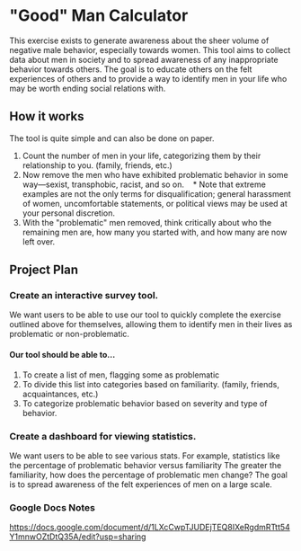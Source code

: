 # "Good" Man Calculator
This exercise exists to generate awareness about the sheer volume of negative male behavior, especially towards women. This tool aims to collect data about men in society and to spread awareness of any inappropriate behavior towards others.
The goal is to educate others on the felt experiences of others and to provide a way to identify men in your life who may be worth ending social relations with.

## How it works
The tool is quite simple and can also be done on paper.
1. Count the number of men in your life, categorizing them by their relationship to you. (family, friends, etc.)
   
3. Now remove the men who have exhibited problematic behavior in some way—sexist, transphobic, racist, and so on.
   * Note that extreme examples are not the only terms for disqualification; general harassment of women, uncomfortable statements, or political views may be used at your personal discretion.
     
4. With the "problematic" men removed, think critically about who the remaining men are, how many you started with, and how many are now left over.

## Project Plan
### Create an interactive survey tool.
We want users to be able to use our tool to quickly complete the exercise outlined above for themselves, allowing them to identify men in their lives as problematic or non-problematic.
#### Our tool should be able to...
1. To create a list of men, flagging some as problematic
2. To divide this list into categories based on familiarity. (family, friends, acquaintances, etc.)
3. To categorize problematic behavior based on severity and type of behavior.
### Create a dashboard for viewing statistics.
We want users to be able to see various stats. For example, statistics like the percentage of problematic behavior versus familiarity The greater the familiarity, how does the percentage of problematic men change?
The goal is to spread awareness of the felt experiences of men on a large scale.

### Google Docs Notes
https://docs.google.com/document/d/1LXcCwpTJUDEjTEQ8IXeRgdmRTtt54Y1mnwOZtDtQ35A/edit?usp=sharing
